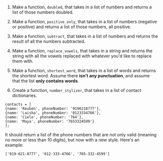 1. Make a function, `doubled`, that takes in a list of numbers and returns a list of those numbers doubled.

2. Make a function, `positive_only`, that takes in a list of numbers (negative or positive) and returns a list of those numbers, all positive.

3. Make a function, `subtract`, that takes in a list of numbers and returns the result of all the numbers subtracted.

4. Make a function, `replace_vowels`, that takes in a string and returns the string with all the vowels replaced with whatever you'd like to replace them with.

5. Make a function, `shortest_word`, that takes in a list of words and returns the shortest word. Assume there **isn't any punctuation**, and assume that the list **only contains words**.

6. Create a function, `number_stylizer`, that takes in a list of contact dictionaries.

  ```
  contacts = [
  {name: 'Reuben', phoneNumber: '9196218777'},
  {name: 'Laisha', phoneNumber: '0123334766'},
  {name: 'Cielo', phoneNumber: '764'},
  {name: 'Maya', phoneNumber: '7653324599'}
];
  ```
  It should return a list of the phone numbers that are not only valid (meaning no more or less than 10 digits), but now with a new style. Here's an example:

  ```
  ['919-621-8777', '012-333-4766', '765-332-4599']
  ```